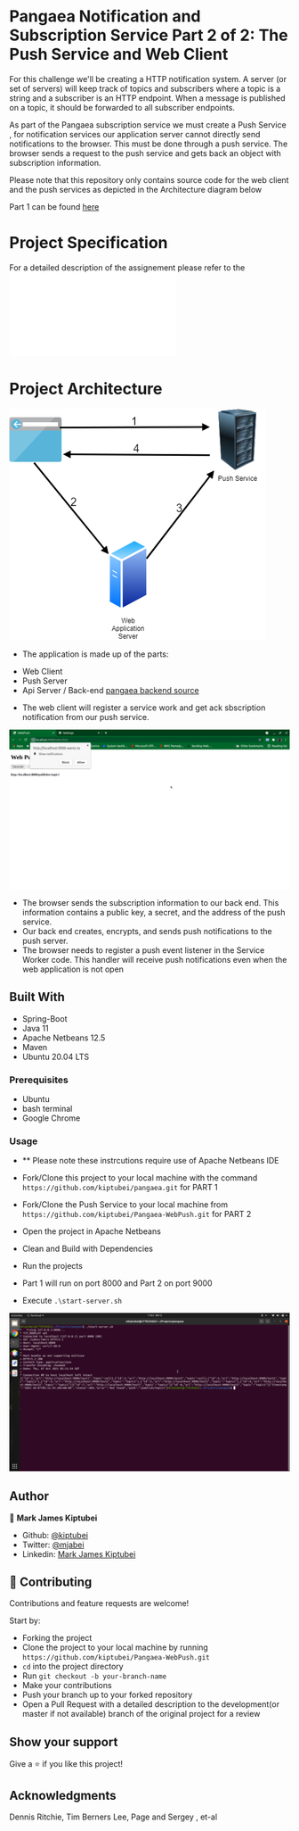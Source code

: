 # Pangaea Notification and Subscription Service Part 2 of 2: The Push Service and Web Client
 For this challenge we'll be creating a HTTP notification system. A server (or set of servers) will keep track of topics and subscribers
where a topic is a string and a subscriber is an HTTP endpoint. When a message is published on a topic, it should be forwarded to all subscriber endpoints.

As part of the Pangaea subscription service we must create a Push Service , for notification services our application server cannot directly send notifications to
the browser. This must be done through a push service.	The browser sends a request to the push service and gets back an object with subscription information.

Please note that this repository only contains source code for the web client and the push services as depicted in the Architecture diagram below

Part 1 can be found [here](https://github.com/kiptubei/pangaea.git)

# Project Specification

For a detailed description of the assignement please refer to the ![task document](Pangaea_Take-home_assignment_Java_Backend.pdf)

# Project Architecture

![screenshot](webpush-architecture.png)

- The application is made up of the parts:
 * Web Client
 * Push Server
 * Api Server / Back-end [pangaea backend source](https://github.com/kiptubei/pangaea.git)
 
- The web client will register a service work and get ack sbscription notification from our push service.

![screenshot](subscription-information.png)

- The browser sends the subscription information to our back end. This information contains a public key, a secret, and the address of the push service.
- Our back end creates, encrypts, and sends push notifications to the push server.
- The browser needs to register a push event listener in the Service Worker code. This handler will receive push notifications even when the web application is
 not open


## Built With

- Spring-Boot
- Java 11
- Apache Netbeans 12.5
- Maven
- Ubuntu 20.04 LTS

### Prerequisites

- Ubuntu
- bash terminal
- Google Chrome

### Usage
- ** Please note these instrcutions require use of Apache Netbeans IDE
- Fork/Clone this project to your local machine with the command `https://github.com/kiptubei/pangaea.git` for PART 1
- Fork/Clone the Push Service to your local machine from `https://github.com/kiptubei/Pangaea-WebPush.git` for PART 2
- Open the project in Apache Netbeans
- Clean and Build with Dependencies
- Run the projects
- Part 1 will run on port 8000 and Part 2 on port 9000


- Execute `.\start-server.sh`

![screenshot](Screenshot-pangaea.png)

## Author

👤 **Mark James Kiptubei**

- Github: [@kiptubei](https://github.com/kiptubei)
- Twitter: [@mjabei](https://twitter.com/mjabei)
- Linkedin: [Mark James Kiptubei](https://www.linkedin.com/in/kiptubei/)

## 🤝 Contributing

Contributions and feature requests are welcome!

Start by:

- Forking the project
- Clone the project to your local machine by running `https://github.com/kiptubei/Pangaea-WebPush.git`
- `cd` into the project directory
- Run `git checkout -b your-branch-name`
- Make your contributions
- Push your branch up to your forked repository
- Open a Pull Request with a detailed description to the development(or master if not available) branch of the original project for a review

## Show your support

Give a ⭐️ if you like this project!

## Acknowledgments

Dennis Ritchie, Tim Berners Lee, Page and Sergey , et-al
